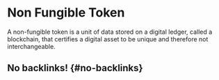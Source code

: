# Non Fungible Token


A non-fungible token is a unit of data stored on a digital ledger, called a blockchain, that certifies a digital asset to be unique and therefore not interchangeable.


## No backlinks! {#no-backlinks}


